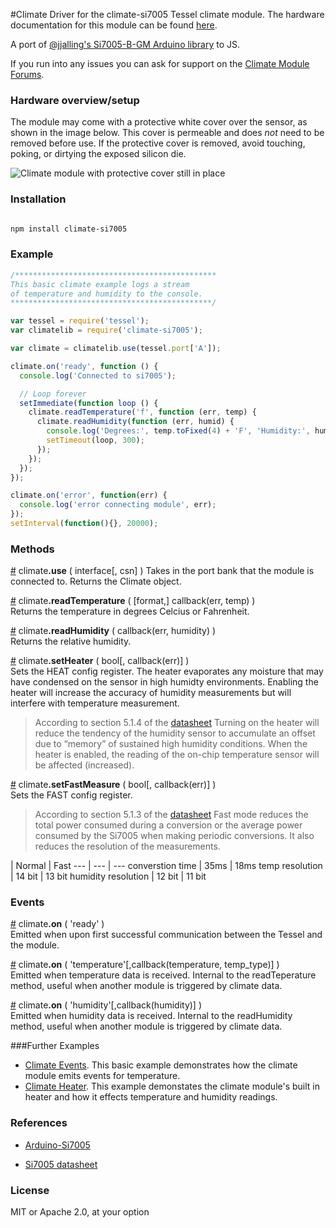 #Climate
Driver for the climate-si7005 Tessel climate module. The hardware documentation for this module can be found [here](https://github.com/tessel/hardware/blob/master/modules-overview.md#climate).

A port of [@jjalling's Si7005-B-GM Arduino library]( https://github.com/jjalling/Arduino-Si7005 ) to JS.

If you run into any issues you can ask for support on the [Climate Module Forums](http://forums.tessel.io/category/climate).


### Hardware overview/setup
The module may come with a protective white cover over the sensor, as shown in the image below. This cover is permeable and does *not* need to be removed before use. If the protective cover is removed, avoid touching, poking, or dirtying the exposed silicon die.

![Climate module with protective cover still in place]( https://s3.amazonaws.com/technicalmachine-assets/doc+pictures/protective-cover.jpg )

### Installation
```sh

npm install climate-si7005
```

### Example
```js
/*********************************************
This basic climate example logs a stream
of temperature and humidity to the console.
*********************************************/

var tessel = require('tessel');
var climatelib = require('climate-si7005');

var climate = climatelib.use(tessel.port['A']);

climate.on('ready', function () {
  console.log('Connected to si7005');

  // Loop forever
  setImmediate(function loop () {
    climate.readTemperature('f', function (err, temp) {
      climate.readHumidity(function (err, humid) {
        console.log('Degrees:', temp.toFixed(4) + 'F', 'Humidity:', humid.toFixed(4) + '%RH');
        setTimeout(loop, 300);
      });
    });
  });
});

climate.on('error', function(err) {
  console.log('error connecting module', err);
});
setInterval(function(){}, 20000);
```

### Methods

&#x20;<a href="#api-climate-use-interface-csn-Takes-in-the-port-bank-that-the-module-is-connected-to-Returns-the-Climate-object" name="api-climate-use-interface-csn-Takes-in-the-port-bank-that-the-module-is-connected-to-Returns-the-Climate-object">#</a> climate<b>.use</b> ( interface[, csn] ) Takes in the port bank that the module is connected to. Returns the Climate object.  

&#x20;<a href="#api-climate-readTemperature-format-callback-err-temp" name="api-climate-readTemperature-format-callback-err-temp">#</a> climate<b>.readTemperature</b> ( [format,] callback(err, temp) )  
Returns the temperature in degrees Celcius or Fahrenheit.

&#x20;<a href="#api-climate-readHumidity-callback-err-humidity" name="api-climate-readHumidity-callback-err-humidity">#</a> climate<b>.readHumidity</b> ( callback(err, humidity) )  
Returns the relative humidity.

&#x20;<a href="#api-climate-setHeater-bool-callback-err-Sets-the-HEAT-config-register" name="api-climate-setHeater-bool-callback-err-Sets-the-HEAT-config-register">#</a> climate<b>.setHeater</b> ( bool[, callback(err)] )  
Sets the HEAT config register. The heater evaporates any moisture that may have condensed on the sensor in high humidty environments. Enabling the heater will increase the accuracy of humidity measurements but will interfere with temperature measurement.
>According to section 5.1.4 of the [datasheet]( http://www.silabs.com/Support%20Documents/TechnicalDocs/Si7005.pdf )
Turning on the heater will reduce the tendency of the humidity sensor to accumulate an offset due to “memory” of sustained high humidity conditions. When the heater is enabled, the reading of the on-chip temperature sensor will be affected (increased).

&#x20;<a href="#api-climate-setFastMeasure-bool-callback-err-Sets-the-FAST-config-register" name="api-climate-setFastMeasure-bool-callback-err-Sets-the-FAST-config-register">#</a> climate<b>.setFastMeasure</b> ( bool[, callback(err)] )  
Sets the FAST config register.   
>According to section 5.1.3 of the [datasheet](http://www.silabs.com/Support%20Documents/TechnicalDocs/Si7005.pdf )
	Fast mode reduces the total power consumed during a conversion or the average power consumed by the Si7005 when making periodic conversions. It also reduces the resolution of the measurements.

| Normal | Fast
--- | --- | ---
converstion time | 35ms | 18ms
temp resolution | 14 bit | 13 bit
humidity resolution | 12 bit | 11 bit

### Events
&#x20;<a href="#api-climate-on-ready-Emitted-when-upon-first-successful-communication-between-the-Tessel-and-the-module" name="api-climate-on-ready-Emitted-when-upon-first-successful-communication-between-the-Tessel-and-the-module">#</a> climate<b>.on</b> ( 'ready' )  
Emitted when upon first successful communication between the Tessel and the module.  

&#x20;<a href="#api-climate-on-temperature-callback-temp_type-Emitted-when-temperature-data-is-received-Internal-to-the-readTeperature-method-useful-when-another-module-is-triggered-by-climate-data" name="api-climate-on-temperature-callback-temp_type-Emitted-when-temperature-data-is-received-Internal-to-the-readTeperature-method-useful-when-another-module-is-triggered-by-climate-data">#</a> climate<b>.on</b> ( 'temperature'[,callback(temperature, temp_type)] )  
Emitted when temperature data is received. Internal to the readTeperature method, useful when another module is triggered by climate data.  

&#x20;<a href="#api-climate-on-humidity-callback-humidity-Emitted-when-humidity-data-is-received-Internal-to-the-readHumidity-method-useful-when-another-module-is-triggered-by-climate-data" name="api-climate-on-humidity-callback-humidity-Emitted-when-humidity-data-is-received-Internal-to-the-readHumidity-method-useful-when-another-module-is-triggered-by-climate-data">#</a> climate<b>.on</b> ( 'humidity'[,callback(humidity)] )  
Emitted when humidity data is received. Internal to the readHumidity method, useful when another module is triggered by climate data.  

###Further Examples  
* [Climate Events](https://github.com/tessel/climate-si7005/blob/master/examples/climate_events.js). This basic example demonstrates how the climate module emits events for temperature.
* [Climate Heater](https://github.com/tessel/climate-si7005/blob/master/examples/climate_heat.js). This example demonstates the climate module's built in heater and how it effects temperature and humidity readings. 

### References
* [Arduino-Si7005](https://github.com/jjalling/Arduino-Si7005)

* [Si7005 datasheet](http://www.silabs.com/Support%20Documents/TechnicalDocs/Si7005.pdf)

### License
MIT or Apache 2.0, at your option
